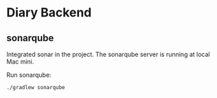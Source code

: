# Diary Backend

## sonarqube

Integrated sonar in the project. The sonarqube server is running at local Mac mini.

Run sonarqube:

```bash
./gradlew sonarqube
```